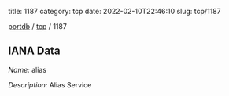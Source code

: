 title: 1187
category: tcp
date: 2022-02-10T22:46:10
slug: tcp/1187

[portdb](/) / [tcp](/category/tcp.html) / 1187


## IANA Data

_Name:_ alias

_Description:_ Alias Service

